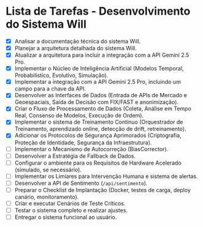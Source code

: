 # Lista de Tarefas - Desenvolvimento do Sistema Will

- [x] Analisar a documentação técnica do sistema Will.
- [x] Planejar a arquitetura detalhada do sistema Will.
- [x] Atualizar a arquitetura para incluir a integração com a API Gemini 2.5 Pro.
- [x] Implementar o Núcleo de Inteligência Artificial (Modelos Temporal, Probabilístico, Evolutivo, Simulação).
- [x] Implementar a integração com a API Gemini 2.5 Pro, incluindo um campo para a chave da API.
- [x] Desenvolver as Interfaces de Dados (Entrada de APIs de Mercado e Geoespaciais, Saída de Decisão com FIX/FAST e anonimização).
- [x] Criar o Fluxo de Processamento de Dados (Coleta, Análise em Tempo Real, Consenso de Modelos, Execução de Ordem).
- [x] Implementar o sistema de Treinamento Contínuo (Orquestrador de Treinamento, aprendizado online, detecção de drift, retreinamento).
- [x] Adicionar os Protocolos de Segurança Aprimorados (Criptografia, Proteção de Identidade, Segurança da Infraestrutura).
- [ ] Implementar o Mecanismo de Autocorreção (BiasCorrector).
- [ ] Desenvolver a Estratégia de Fallback de Dados.
- [ ] Configurar o ambiente para os Requisitos de Hardware Acelerado (simulado, se necessário).
- [ ] Implementar os Limiares para Intervenção Humana e sistema de alertas.
- [ ] Desenvolver a API de Sentimento (`/api/sentimento`).
- [ ] Preparar o Checklist de Implantação (Docker, testes de carga, deploy canário, monitoramento).
- [ ] Criar e executar Cenários de Teste Críticos.
- [ ] Testar o sistema completo e realizar ajustes.
- [ ] Entregar o sistema funcional ao usuário.
